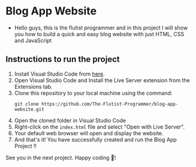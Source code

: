 # Blog App Website

- Hello guys, this is the flutist programmer and in this project I will show you how to build a quick and easy blog website with just HTML, CSS and JavaScript

## Instructions to run the project

1. Install Visual Studio Code from [here](https://code.visualstudio.com/).
2. Open Visual Studio Code and Install the Live Server extension from the Extensions tab.
3. Clone this repository to your local machine using the command:
   ```
   git clone https://github.com/The-Flutist-Programmer/blog-app-website.git
   ```
4. Open the cloned folder in Visual Studio Code
5. Right-click on the `index.html` file and select "Open with Live Server".
6. Your default web browser will open and display the website.
7. And that's it! You have successfully created and run the Blog App Project !!

See you in the next project. Happy coding 🙂!
